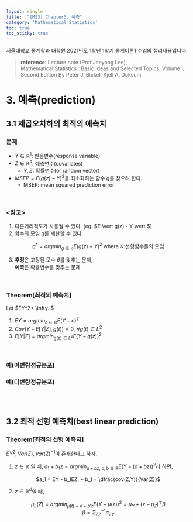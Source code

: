 ```yaml
---
layout: single
title:  "[MS3] Chapter3. 예측"
category: 'Mathematical Statistics'
toc: true
toc_sticky: true
---
```



서울대학교 통계학과 대학원 2021년도 1학년 1학기 통계이론1 수업의 정리내용입니다. <br/>
> **reference**: Lecture note (Prof.Jaeyong Lee),<br/> Mathematical Statistics : Basic Ideas and Selected Topics, Volume I, Second Edition By Peter J. Bickel, Kjell A. Doksum


# 3. 예측(prediction)

## 3.1 제곱오차하의 최적의 예측치

### 문제
* $Y \in \mathbb{R}^1$: 반응변수(response variable)
* $Z \in \mathbb{R}^d$: 예측변수(covariates)
   - $Y,Z$: 확률변수(or random vector)
* $MSEP = E(g(z)-Y)^2$을 최소화하는 함수 $g$를 찾으려 한다.
   - MSEP: mean squared prediction error

<br/>


### <참고>
1. 다른거리척도가 사용될 수 있다. (eg. $E \vert g(z) - Y \vert $)
2. 함수의 모임 $g$를 제한할 수 있다.

<center>

$g^* = argmin_{g\in \mathscr{G}}E(g(z)-Y)^2$ where $\mathscr{G}:$선형함수들의 모임

</center>


3. **추정**은 고정된 모수 $\theta$를 맞추는 문제,<br/> **예측**은 확률변수를 맞추는 문제.

<br/>

### $\textbf{Theorem[최적의 예측치]}$
Let $EY^2< \infty.  $
1. $EY = argmin_{c \in \mathbb{R}}E(Y-c)^2$
2. $Cov(Y-E[Y\vert Z], g(t))=0, ~\forall g(t) \in L^2$
3. $E[Y\vert Z] = argmin_{g(z) \in L^2}E(Y-g(z))^2$
<br/>

### 예(이변량정규분포)
### 예(다변량정규분포)

<br/><br/>

## 3.2 최적 선형 예측치(best linear prediction)
### $\textbf{Theorem[최적의 선형 예측치]}$
$EY^2, Var(Z), Var(Z)^{-1}$이 존재한다고 하자.
1. $z \in \mathbb{R}$ 일 때, $a_1 + b_1z = argmin_{a+bz, ~a,b\in\mathbb{R}} E(Y-(a+bz))^2$라 하면,<br/>

<center>

$a_1 = EY - b_1EZ, ~ b_1 = \dfrac{cov(Z,Y)}{Var(Z)}$

</center>

2. $z \in \mathbb{R}^d$일 때,


<center>

$\mu_L(Z) = argmin_{\mu(t)=a+b'z}E(Y-\mu(z))^2 = \mu_Y + (z-\mu_Z)^{\top}\beta$ <br/>
$\beta = \Sigma^{-1}_{ZZ} \sigma_{ZY}$

</center>



